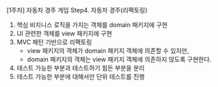 [1주차] 자동차 경주 게임
Step4. 자동차 경주(리팩토링)
1) 핵심 비지니스 로직을 가지는 객체를 domain 패키지에 구현
2) UI 관련한 객체를 view 패키지에 구현
3) MVC 패턴 기반으로 리팩토링
    - view 패키지의 객체가 domain 패키지 객체에 의존할 수 있지만,
    - domain 패키지의 객체는 view 패키지 객체에 의존하지 않도록 구현한다.
4) 테스트 가능한 부분과 테스트하기 힘든 부분을 분리
5) 테스트 가능한 부분에 대해서만 단위 테스트를 진행